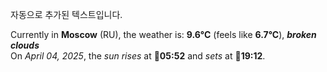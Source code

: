
자동으로 추가된 텍스트입니다.

<!--START_SECTION:weather:moscow-->
Currently in **Moscow** (RU), the weather is: **9.6°C** (feels like **6.7°C**), ***broken clouds***<br/>
On *April 04, 2025*, the *sun rises* at 🌅**05:52** and *sets* at 🌇**19:12**.
<!--END_SECTION:weather-->
